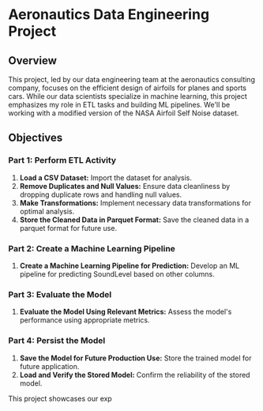 # Aeronautics Data Engineering Project

## Overview
This project, led by our data engineering team at the aeronautics consulting company, focuses on the efficient design of airfoils for planes and sports cars. While our data scientists specialize in machine learning, this project emphasizes my role in ETL tasks and building ML pipelines. We'll be working with a modified version of the NASA Airfoil Self Noise dataset.

## Objectives

### Part 1: Perform ETL Activity
1. **Load a CSV Dataset:** Import the dataset for analysis.
2. **Remove Duplicates and Null Values:** Ensure data cleanliness by dropping duplicate rows and handling null values.
3. **Make Transformations:** Implement necessary data transformations for optimal analysis.
4. **Store the Cleaned Data in Parquet Format:** Save the cleaned data in a parquet format for future use.

### Part 2: Create a Machine Learning Pipeline
1. **Create a Machine Learning Pipeline for Prediction:** Develop an ML pipeline for predicting SoundLevel based on other columns.

### Part 3: Evaluate the Model
1. **Evaluate the Model Using Relevant Metrics:** Assess the model's performance using appropriate metrics.

### Part 4: Persist the Model
1. **Save the Model for Future Production Use:** Store the trained model for future application.
2. **Load and Verify the Stored Model:** Confirm the reliability of the stored model.

This project showcases our exp
